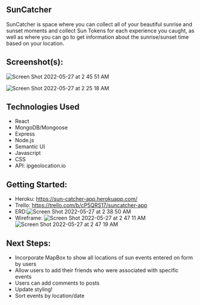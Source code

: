 ## SunCatcher
SunCatcher is space where you can collect all of your beautiful sunrise and sunset moments and collect Sun Tokens for each experience you caught, as well as where you can go to get information about the sunrise/sunset time based on your location.

## Screenshot(s): 
![Screen Shot 2022-05-27 at 2 45 51 AM](https://user-images.githubusercontent.com/42722554/170675326-f335c948-d4e6-4f52-ba65-d045ff34573f.png)

![Screen Shot 2022-05-27 at 2 25 18 AM](https://user-images.githubusercontent.com/42722554/170674810-6abb91fb-b835-4a73-ab7a-73989e4fe796.png)


## Technologies Used
- React
- MongoDB/Mongoose
- Express
- Node.js
- Semantic UI
- Javascript
- CSS
- API: ipgeolocation.io

## Getting Started: 
- Heroku: https://sun-catcher-app.herokuapp.com/
- Trello: https://trello.com/b/cP5QRS17/suncatcher-app
- ERD:![Screen Shot 2022-05-27 at 2 38 50 AM](https://user-images.githubusercontent.com/42722554/170674107-b39436fb-4064-4f57-89c7-0c8d3990f895.png)
- Wireframe: ![Screen Shot 2022-05-27 at 2 47 11 AM](https://user-images.githubusercontent.com/42722554/170676075-d26f74c9-118f-4554-8e49-dece49970eee.png)
![Screen Shot 2022-05-27 at 2 47 19 AM](https://user-images.githubusercontent.com/42722554/170676095-69697421-788b-4eb0-aade-3d9264e88019.png)

## Next Steps: 
- Incorporate MapBox to show all locations of sun events entered on form by users
- Allow users to add their friends who were associated with specific events
- Users can add comments to posts
- Update styling! 
- Sort events by location/date

